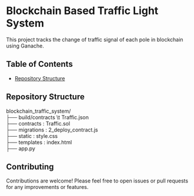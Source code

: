 # Blockchain Based Traffic Light System

This project tracks the change of traffic signal of each pole in blockchain using Ganache.

## Table of Contents
- [Repository Structure](#repository-structure)

## Repository Structure
blockchain_traffic_system/<br>
├── build/contracts \t Traffic.json<br>
├── contracts : Traffic.sol<br>
├── migrations : 2_deploy_contract.js<br>
├── static : style.css<br>
├── templates : index.html<br>
├── app.py<br>

## Contributing
Contributions are welcome! Please feel free to open issues or pull requests for any improvements or features.
